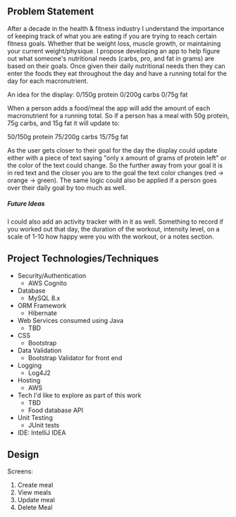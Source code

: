 ## Problem Statement

After a decade in the health & fitness industry I understand the importance of keeping track of what
you are eating if you are trying to reach certain fitness goals. Whether that be weight loss,
muscle growth, or maintaining your current weight/physique. I propose developing an app to help
figure out what someone's nutritional needs (carbs, pro, and fat in grams) are based on their
goals. Once given their daily nutritional needs then they can enter the foods they eat throughout
the day and have a running total for the day for each macronutrient.

An idea for the display:
0/150g protein
0/200g carbs
0/75g fat

When a person adds a food/meal the app will add the amount of each macronutrient for a running
total. So if a person has a meal with 50g protein, 75g carbs, and 15g fat it will update to:

50/150g protein
75/200g carbs
15/75g fat

As the user gets closer to their goal for the day the display could update either with a piece of
text saying "only x amount of grams of protein left" or the color of the text could change. So the
further away from your goal it is in red text and the closer you are to the goal the text color changes
(red -> orange -> green). The same logic could also be applied if a person goes over their daily
goal by too much as well.

##### Future Ideas
I could also add an activity tracker with in it as well. Something to record if you worked out that day,
the duration of the workout, intensity level, on a scale of 1-10 how happy were you with the workout, or
a notes section. 

## Project Technologies/Techniques
- Security/Authentication
  - AWS Cognito
- Database
  - MySQL 8.x
- ORM Framework
  - Hibernate 
- Web Services consumed using Java
  - TBD 
- CSS 
  - Bootstrap
- Data Validation
  - Bootstrap Validator for front end
- Logging
  - Log4J2
- Hosting
  - AWS
- Tech I'd like to explore as part of this work
  - TBD
  - Food database API
- Unit Testing
  - JUnit tests
- IDE: IntelliJ IDEA


## Design 
Screens: 

1) Create meal
2) View meals
3) Update meal
4) Delete Meal